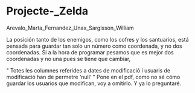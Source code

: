 # Projecte-_Zelda
Arevalo_Marta_Fernandez_Unax_Sargisson_William

La posición tanto de los enemigos, como los cofres y los santuarios, está pensada para guardar tan solo un número como coordenada,
y no dos coordenadas. Si a la hora de programar pesamos que es mejor dos coordenadas y no una pues se tiene que cambiar,

" Totes les columnes referides a dates de modificació i usuaris de modificació han de permetre ‘null’ " Pone en el pdf,
como no sé cómo guardar los usuarios que modifican, voy a omitirlo. Y ya lo preguntaré.

